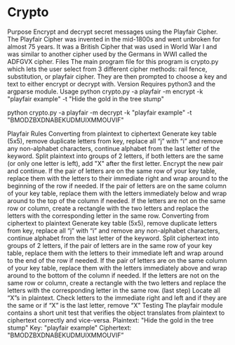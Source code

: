 # Crypto

Purpose 
Encrypt and decrypt secret messages using the Playfair Cipher.  The Playfair Cipher was invented in the mid-1800s and went unbroken for almost 75 years.  It was a British Cipher that was used in World War I and was similar to another cipher used by the Germans in WWI called the ADFGVX cipher.
Files
The main program file for this program is crypto.py which lets the user select from 3 different cipher methods: rail fence, substitution, or playfair cipher.  They are then prompted to choose a key and text to either encrypt or decrypt with.
Version
Requires python3 and the argparse module.
Usage
python crypto.py -a playfair -m encrypt -k "playfair example" -t "Hide the gold in the tree stump"

python crypto.py -a playfair -m decrypt -k "playfair example" -t "BMODZBXDNABEKUDMUIXMMOUVIF" 

Playfair Rules
Converting from plaintext to ciphertext
Generate key table (5x5), remove duplicate letters from key, replace all “j” with “i” and remove any non-alphabet characters, continue alphabet from the last letter of the keyword.
Split plaintext into groups of 2 letters, if both letters are the same (or only one letter is left), add "X" after the first letter.  Encrypt the new pair and continue.
If the pair of letters are on the same row of your key table, replace them with the letters to their immediate right and wrap around to the beginning of the row if needed.
If the pair of letters are on the same column of your key table, replace them with the letters immediately below and wrap around to the top of the column if needed.
If the letters are not on the same row or column, create a rectangle with the two letters and replace the letters with the corresponding letter in the same row.
Converting from ciphertext to plaintext
Generate key table (5x5), remove duplicate letters from key, replace all “j” with “i” and remove any non-alphabet characters, continue alphabet from the last letter of the keyword.
Split ciphertext into groups of 2 letters, if the pair of letters are in the same row of your key table, replace them with the letters to their immediate left and wrap around to the end of the row if needed.
If the pair of letters are on the same column of your key table, replace them with the letters immediately above and wrap around to the bottom of the column if needed.
If the letters are not on the same row or column, create a rectangle with the two letters and replace the letters with the corresponding letter in the same row.
(last step) Locate all “X”s in plaintext.  Check letters to the immediate right and left and if they are the same or if “X” is the last letter, remove “X”
Testing
The playfair module contains a short unit test that verifies the object translates from plaintext to ciphertext correctly and vice-versa.
Plaintext: "Hide the gold in the tree stump"
Key: "playfair example"
Ciphertext: "BMODZBXDNABEKUDMUIXMMOUVIF”
